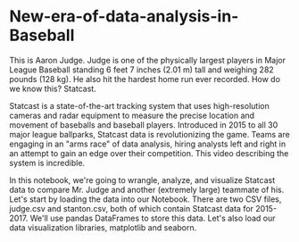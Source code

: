 # New-era-of-data-analysis-in-Baseball
This is Aaron Judge. Judge is one of the physically largest players in Major League Baseball standing 6 feet 7 inches (2.01 m) tall and weighing 282 pounds (128 kg). He also hit the hardest home run ever recorded. How do we know this? Statcast.

Statcast is a state-of-the-art tracking system that uses high-resolution cameras and radar equipment to measure the precise location and movement of baseballs and baseball players. Introduced in 2015 to all 30 major league ballparks, Statcast data is revolutionizing the game. Teams are engaging in an "arms race" of data analysis, hiring analysts left and right in an attempt to gain an edge over their competition. This video describing the system is incredible.

In this notebook, we're going to wrangle, analyze, and visualize Statcast data to compare Mr. Judge and another (extremely large) teammate of his. Let's start by loading the data into our Notebook. There are two CSV files, judge.csv and stanton.csv, both of which contain Statcast data for 2015-2017. We'll use pandas DataFrames to store this data. Let's also load our data visualization libraries, matplotlib and seaborn.

